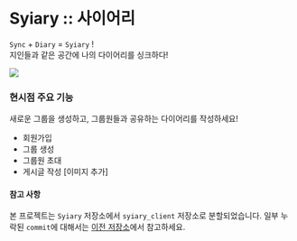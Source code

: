 # Syiary :: 사이어리
`Sync` + `Diary` = `Syiary` !<br>
지인들과 같은 공간에 나의 다이어리를 싱크하다!

<img src="https://img.shields.io/badge/Flutter-02569B?style=for-the-badge&logo=flutter&logoColor=white">

### 현시점 주요 기능
새로운 그룹을 생성하고, 그룹원들과 공유하는 다이어리를 작성하세요!
- 회원가입
- 그룹 생성
- 그룹원 초대
- 게시글 작성 [이미지 추가]

#### 참고 사항

본 프로젝트는 `Syiary` 저장소에서 `syiary_client` 저장소로 분할되었습니다. 일부 누락된 `commit`에 대해서는 [이전 저장소](https://github.com/Potato-Y/Syiary)에서 참고하세요.